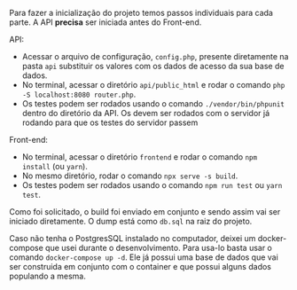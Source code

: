 Para fazer a inicialização do projeto temos passos individuais para cada parte.
A API **precisa** ser iniciada antes do Front-end.

API:

- Acessar o arquivo de configuração, `config.php`, presente diretamente na pasta `api` substituir os valores com os dados de acesso da sua base de dados.
- No terminal, acessar o diretório `api/public_html` e rodar o comando `php -S localhost:8080 router.php`.
- Os testes podem ser rodados usando o comando `./vendor/bin/phpunit` dentro do diretório da API. Os devem ser rodados com o servidor já rodando para que os testes do servidor passem

Front-end:

- No terminal, acessar o diretório `frontend` e rodar o comando `npm install` (ou `yarn`).
- No mesmo diretório, rodar o comando `npx serve -s build`.
- Os testes podem ser rodados usando o comando `npm run test` ou `yarn test`.

Como foi solicitado, o build foi enviado em conjunto e sendo assim vai ser iniciado diretamente.
O dump está como `db.sql` na raiz do projeto.

Caso não tenha o PostgresSQL instalado no computador, deixei um docker-compose que usei durante o desenvolvimento. Para usa-lo basta usar o comando `docker-compose up -d`. Ele já possui uma base de dados que vai ser construida em conjunto com o container e que possui alguns dados populando a mesma.
